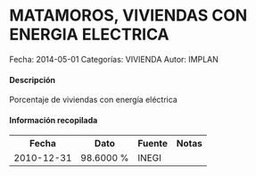 MATAMOROS, VIVIENDAS CON ENERGIA ELECTRICA
=====

Fecha: 2014-05-01
Categorías: VIVIENDA
Autor: IMPLAN

#### Descripción

Porcentaje de viviendas con energía eléctrica

#### Información recopilada

<table class="table table-hover table-bordered">
  <tr><th>Fecha</th><th>Dato</th><th>Fuente</th><th>Notas</th></tr>
  <tr><td>2010-12-31</td><td>98.6000 %</td><td>INEGI</td><td></td></tr>
</table>
